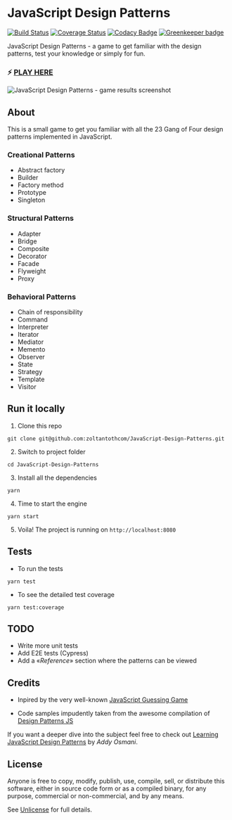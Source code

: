 # JavaScript Design Patterns

[![Build Status](https://travis-ci.org/zoltantothcom/JavaScript-Design-Patterns.svg?branch=master)](https://travis-ci.org/zoltantothcom/JavaScript-Design-Patterns) [![Coverage Status](https://coveralls.io/repos/github/zoltantothcom/JavaScript-Design-Patterns/badge.svg)](https://coveralls.io/github/zoltantothcom/JavaScript-Design-Patterns) [![Codacy Badge](https://api.codacy.com/project/badge/Grade/5f4e97b771504e23b0b414d2cbc69506)](https://www.codacy.com/app/zoltantothcom/JavaScript-Design-Patterns?utm_source=github.com&utm_medium=referral&utm_content=zoltantothcom/JavaScript-Design-Patterns&utm_campaign=Badge_Grade) [![Greenkeeper badge](https://badges.greenkeeper.io/zoltantothcom/JavaScript-Design-Patterns.svg)](https://greenkeeper.io/)

JavaScript Design Patterns - a game to get familiar with the design patterns, test your knowledge or simply for fun.

### :zap: [PLAY HERE](http://javascript-design-patterns.surge.sh/)

<img src="https://raw.githubusercontent.com/zoltantothcom/JavaScript-Design-Patterns/master/static/screenshot.png?sanitize=true&raw=true" alt="JavaScript Design Patterns - game results screenshot" />

## About

This is a small game to get you familiar with all the 23 Gang of Four design patterns implemented in JavaScript.

### Creational Patterns

- Abstract factory
- Builder
- Factory method
- Prototype
- Singleton

### Structural Patterns

- Adapter
- Bridge
- Composite
- Decorator
- Facade
- Flyweight
- Proxy

### Behavioral Patterns

- Chain of responsibility
- Command
- Interpreter
- Iterator
- Mediator
- Memento
- Observer
- State
- Strategy
- Template
- Visitor

## Run it locally

1. Clone this repo

```
git clone git@github.com:zoltantothcom/JavaScript-Design-Patterns.git
```

2. Switch to project folder

```
cd JavaScript-Design-Patterns
```

3. Install all the dependencies

```
yarn
```

4. Time to start the engine

```
yarn start
```

5. Voila! The project is running on `http://localhost:8080`

## Tests

- To run the tests

```
yarn test
```

- To see the detailed test coverage

```
yarn test:coverage
```

## TODO

- Write more unit tests
- Add E2E tests (Cypress)
- Add a &laquo;_Reference_&raquo; section where the patterns can be viewed

## Credits

- Inpired by the very well-known [JavaScript Guessing Game](https://javascript-game.firebaseapp.com/)

- Code samples impudently taken from the awesome compilation of [Design Patterns JS](https://github.com/fbeline/Design-Patterns-JS)

If you want a deeper dive into the subject feel free to check out [Learning JavaScript Design Patterns](https://addyosmani.com/resources/essentialjsdesignpatterns/book/) by _Addy Osmani_.

## License

Anyone is free to copy, modify, publish, use, compile, sell, or distribute this software, either in source code form or as a compiled binary, for any purpose, commercial or non-commercial, and by any means.

See [Unlicense](http://unlicense.org) for full details.
